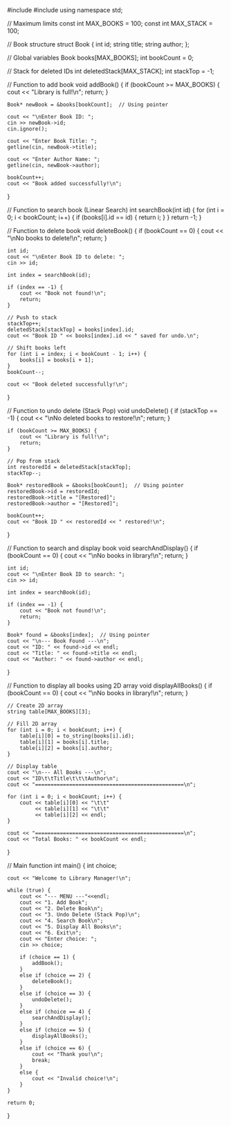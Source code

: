 #include <iostream>
#include <string>
using namespace std;

// Maximum limits
const int MAX_BOOKS = 100;
const int MAX_STACK = 100;

// Book structure
struct Book {
    int id;
    string title;
    string author;
};

// Global variables
Book books[MAX_BOOKS];
int bookCount = 0;

// Stack for deleted IDs
int deletedStack[MAX_STACK];
int stackTop = -1;

// Function to add book
void addBook() {
    if (bookCount >= MAX_BOOKS) {
        cout << "Library is full!\n";
        return;
    }
    
    Book* newBook = &books[bookCount];  // Using pointer
    
    cout << "\nEnter Book ID: ";
    cin >> newBook->id;
    cin.ignore();
    
    cout << "Enter Book Title: ";
    getline(cin, newBook->title);
    
    cout << "Enter Author Name: ";
    getline(cin, newBook->author);
    
    bookCount++;
    cout << "Book added successfully!\n";
}

// Function to search book (Linear Search)
int searchBook(int id) {
    for (int i = 0; i < bookCount; i++) {
        if (books[i].id == id) {
            return i;
        }
    }
    return -1;
}

// Function to delete book
void deleteBook() {
    if (bookCount == 0) {
        cout << "\nNo books to delete!\n";
        return;
    }
    
    int id;
    cout << "\nEnter Book ID to delete: ";
    cin >> id;
    
    int index = searchBook(id);
    
    if (index == -1) {
        cout << "Book not found!\n";
        return;
    }
    
    // Push to stack
    stackTop++;
    deletedStack[stackTop] = books[index].id;
    cout << "Book ID " << books[index].id << " saved for undo.\n";
    
    // Shift books left
    for (int i = index; i < bookCount - 1; i++) {
        books[i] = books[i + 1];
    }
    bookCount--;
    
    cout << "Book deleted successfully!\n";
}

// Function to undo delete (Stack Pop)
void undoDelete() {
    if (stackTop == -1) {
        cout << "\nNo deleted books to restore!\n";
        return;
    }
    
    if (bookCount >= MAX_BOOKS) {
        cout << "Library is full!\n";
        return;
    }
    
    // Pop from stack
    int restoredId = deletedStack[stackTop];
    stackTop--;
    
    Book* restoredBook = &books[bookCount];  // Using pointer
    restoredBook->id = restoredId;
    restoredBook->title = "[Restored]";
    restoredBook->author = "[Restored]";
    
    bookCount++;
    cout << "Book ID " << restoredId << " restored!\n";
}

// Function to search and display book
void searchAndDisplay() {
    if (bookCount == 0) {
        cout << "\nNo books in library!\n";
        return;
    }
    
    int id;
    cout << "\nEnter Book ID to search: ";
    cin >> id;
    
    int index = searchBook(id);
    
    if (index == -1) {
        cout << "Book not found!\n";
        return;
    }
    
    Book* found = &books[index];  // Using pointer
    cout << "\n--- Book Found ---\n";
    cout << "ID: " << found->id << endl;
    cout << "Title: " << found->title << endl;
    cout << "Author: " << found->author << endl;
}

// Function to display all books using 2D array
void displayAllBooks() {
    if (bookCount == 0) {
        cout << "\nNo books in library!\n";
        return;
    }
    
    // Create 2D array
    string table[MAX_BOOKS][3];
    
    // Fill 2D array
    for (int i = 0; i < bookCount; i++) {
        table[i][0] = to_string(books[i].id);
        table[i][1] = books[i].title;
        table[i][2] = books[i].author;
    }
    
    // Display table
    cout << "\n--- All Books ---\n";
    cout << "ID\t\tTitle\t\t\tAuthor\n";
    cout << "================================================\n";
    
    for (int i = 0; i < bookCount; i++) {
        cout << table[i][0] << "\t\t" 
             << table[i][1] << "\t\t" 
             << table[i][2] << endl;
    }
    
    cout << "================================================\n";
    cout << "Total Books: " << bookCount << endl;
}

// Main function
int main() {
    int choice;
    
    cout << "Welcome to Library Manager!\n";
    
    while (true) {
        cout << "--- MENU ---"<<endl;
        cout << "1. Add Book";
        cout << "2. Delete Book\n";
        cout << "3. Undo Delete (Stack Pop)\n";
        cout << "4. Search Book\n";
        cout << "5. Display All Books\n";
        cout << "6. Exit\n";
        cout << "Enter choice: ";
        cin >> choice;
        
        if (choice == 1) {
            addBook();
        }
        else if (choice == 2) {
            deleteBook();
        }
        else if (choice == 3) {
            undoDelete();
        }
        else if (choice == 4) {
            searchAndDisplay();
        }
        else if (choice == 5) {
            displayAllBooks();
        }
        else if (choice == 6) {
            cout << "Thank you!\n";
            break;
        }
        else {
            cout << "Invalid choice!\n";
        }
    }
    
    return 0;
}
